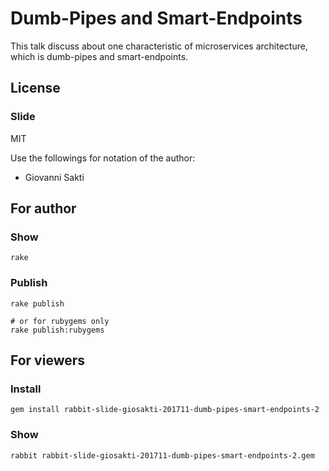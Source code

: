 # Dumb-Pipes and Smart-Endpoints
This talk discuss about one characteristic of microservices architecture, which is dumb-pipes and smart-endpoints.

## License

### Slide

MIT

Use the followings for notation of the author:

  * Giovanni Sakti

## For author

### Show

    rake

### Publish

    rake publish

    # or for rubygems only
    rake publish:rubygems

## For viewers

### Install

    gem install rabbit-slide-giosakti-201711-dumb-pipes-smart-endpoints-2

### Show

    rabbit rabbit-slide-giosakti-201711-dumb-pipes-smart-endpoints-2.gem
